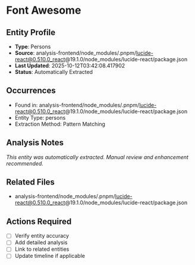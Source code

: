 # Font Awesome

## Entity Profile
- **Type**: Persons
- **Source**: analysis-frontend/node_modules/.pnpm/lucide-react@0.510.0_react@19.1.0/node_modules/lucide-react/package.json
- **Last Updated**: 2025-10-12T03:42:08.417902
- **Status**: Automatically Extracted

## Occurrences
- Found in: analysis-frontend/node_modules/.pnpm/lucide-react@0.510.0_react@19.1.0/node_modules/lucide-react/package.json
- Entity Type: persons
- Extraction Method: Pattern Matching

## Analysis Notes
*This entity was automatically extracted. Manual review and enhancement recommended.*

## Related Files
- analysis-frontend/node_modules/.pnpm/lucide-react@0.510.0_react@19.1.0/node_modules/lucide-react/package.json

## Actions Required
- [ ] Verify entity accuracy
- [ ] Add detailed analysis
- [ ] Link to related entities
- [ ] Update timeline if applicable
